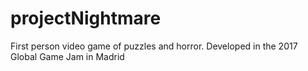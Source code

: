 # projectNightmare
First person video game of puzzles and horror. Developed in the 2017 Global Game Jam  in Madrid